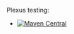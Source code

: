 Plexus testing:

 * [![Maven Central](https://img.shields.io/maven-central/v/org.codehaus.plexus/plexus-testing.svg?label=Maven%20Central)](http://search.maven.org/#search%7Cga%7C1%7Cg%3A%22org.codehaus.plexus%22%20a%3A%22plexus-testing%22)
